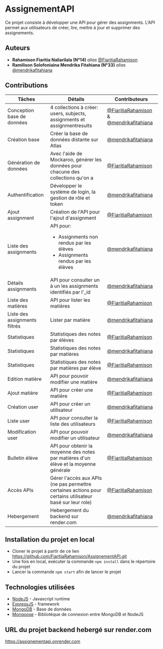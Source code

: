 # AssignementAPI
Ce projet consiste à développer une API pour gérer des assignments. L'API permet aux utilisateurs de créer, lire, mettre à jour et supprimer des assignements.

## Auteurs
* **Rahamison Fiaritia Naliarilala (N°14)**  _alias_ [@FiaritiaRahamison](https://github.com/FiaritiaRahamison/)
* **Ramilison Solofoniaina Mendrika Fitahiana (N°33)**  _alias_ [@mendrikafitahiana](https://github.com/mendrikafitahiana)

## Contributions
| Tâches        | Détails      | Contributeurs |
| ------|-----|-----|
| Conception base de données|4 collections à créer: users, subjects, assignments et assignmentresults|[@FiaritiaRahamison](https://github.com/FiaritiaRahamison/) & [@mendrikafitahiana](https://github.com/mendrikafitahiana)|
|Création base|Créer la base de données distante sur Atlas|[@mendrikafitahiana](https://github.com/mendrikafitahiana)|
|Génération de données|Avec l'aide de Mockaroo, générer les données pour chacune des collections qu'on a|[@FiaritiaRahamison](https://github.com/FiaritiaRahamison/)
|Authentification|Développer le système de login, la gestion de rôle et token|[@mendrikafitahiana](https://github.com/mendrikafitahiana)|
|Ajout assignment|Création de l'API pour l'ajout d'assignment|[@FiaritiaRahamison](https://github.com/FiaritiaRahamison/)|
|Liste des assignments|API pour:<ul><li>Assignments non rendus par les élèves</li><li>Assignments rendus par les élèves</li></ul>|[@mendrikafitahiana](https://github.com/mendrikafitahiana)|
|Détails assignments|API pour consulter un à un les assignments identifiés par l'_id|[@mendrikafitahiana](https://github.com/mendrikafitahiana)|
|Liste des matières|API pour lister les matières|[@FiaritiaRahamison](https://github.com/FiaritiaRahamison/)|
|Liste des assignments filtrés|Lister par matière|[@mendrikafitahiana](https://github.com/mendrikafitahiana)|
|Statistiques|Statistiques des notes par élèves|[@FiaritiaRahamison](https://github.com/FiaritiaRahamison/)|
|Statistiques|Statistiques des notes par matières|[@mendrikafitahiana](https://github.com/mendrikafitahiana)|
|Statistiques|Statistiques des notes par matières par élève|[@FiaritiaRahamison](https://github.com/FiaritiaRahamison/)|
|Edition matière|API pour pouvoir modifier une matière|[@mendrikafitahiana](https://github.com/mendrikafitahiana)|
|Ajout matière|API pour créer une matière|[@FiaritiaRahamison](https://github.com/FiaritiaRahamison/)|
|Création user|API pour créer un utilisateur|[@mendrikafitahiana](https://github.com/mendrikafitahiana)|
|Liste user|API pour consulter la liste des utilisateurs|[@FiaritiaRahamison](https://github.com/FiaritiaRahamison/)|
|Modification user|API pour pouvoir modifier un utilisateur|[@mendrikafitahiana](https://github.com/mendrikafitahiana)|
|Bulletin élève|API pour obtenir la moyenne des notes par matières d'un élève et la moyenne générale|[@FiaritiaRahamison](https://github.com/FiaritiaRahamison/)|
|Accès APIs|Gérer l'accès aux APIs (ne pas permettre certaines actions pour certains utilisateur basé sur leur role)|[@FiaritiaRahamison](https://github.com/FiaritiaRahamison/)|
|Hebergement| Hebergement du backend sur render.com|[@mendrikafitahiana](https://github.com/mendrikafitahiana)|

## Installation du projet en local
- Cloner le projet à partir de ce lien https://github.com/FiaritiaRahamison/AssignementAPI.git
- Une fois en local, exécuter la commande ``npm install`` dans le répertoire du projet
- Lancer la commande ``npm start`` afin de lancer le projet

## Technologies utilisées
* [NodeJS](https://nodejs.org/) - Javascript runtime
* [ExpressJS](https://expressjs.com/) - framework
* [MongoDB](https://mongodb.com/) - Base de données
* [Mongoose](https://mongoosejs.com/) - Bibliotèque de connexion entre MongoDB et NodeJS

## URL du projet backend hebergé sur render.com
https://assignementapi.onrender.com



